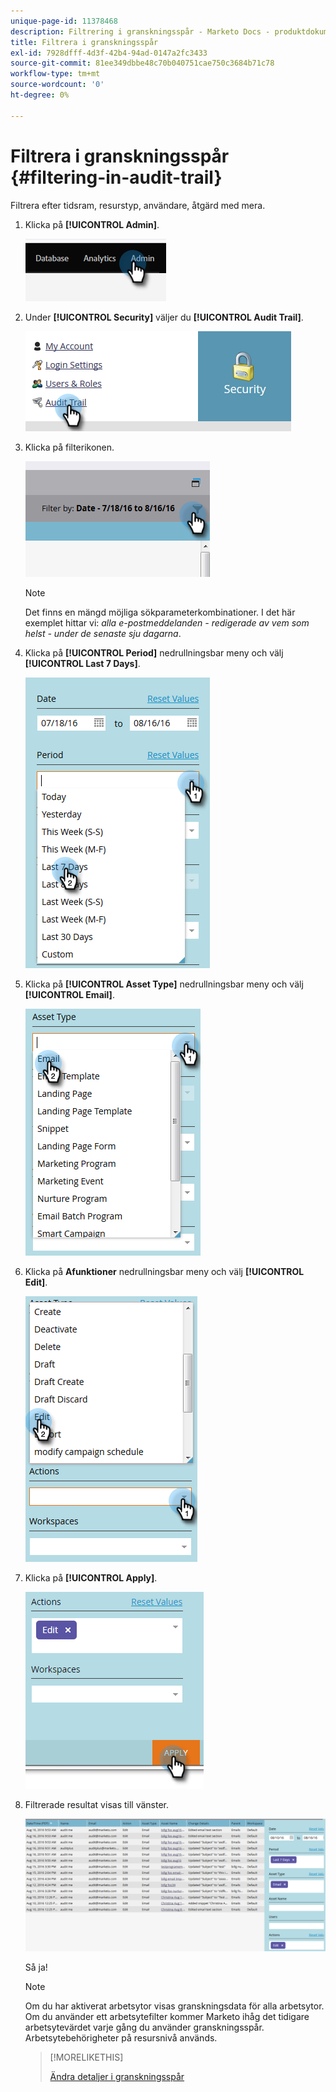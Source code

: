 ```yaml
---
unique-page-id: 11378468
description: Filtrering i granskningsspår - Marketo Docs - produktdokumentation
title: Filtrera i granskningsspår
exl-id: 7928dfff-4d3f-42b4-94ad-0147a2fc3433
source-git-commit: 81ee349dbbe48c70b040751cae750c3684b71c78
workflow-type: tm+mt
source-wordcount: '0'
ht-degree: 0%

---
```


# Filtrera i granskningsspår {#filtering-in-audit-trail}

Filtrera efter tidsram, resurstyp, användare, åtgärd med mera.

1. Klicka på **[!UICONTROL Admin]**.

   ![](assets/filtering-in-audit-trail-1.png)

1. Under **[!UICONTROL Security]** väljer du **[!UICONTROL Audit Trail]**.

   ![](assets/filtering-in-audit-trail-2.png)

1. Klicka på filterikonen.

   ![](assets/filtering-in-audit-trail-3.png)

   >[!NOTE]
   >
   >Det finns en mängd möjliga sökparameterkombinationer. I det här exemplet hittar vi: _alla e-postmeddelanden - redigerade av vem som helst - under de senaste sju dagarna_.

1. Klicka på **[!UICONTROL Period]** nedrullningsbar meny och välj **[!UICONTROL Last 7 Days]**.

   ![](assets/filtering-in-audit-trail-4.png)

1. Klicka på **[!UICONTROL Asset Type]** nedrullningsbar meny och välj **[!UICONTROL Email]**.

   ![](assets/filtering-in-audit-trail-5.png)

1. Klicka på **Afunktioner** nedrullningsbar meny och välj **[!UICONTROL Edit]**.

   ![](assets/filtering-in-audit-trail-6.png)

1. Klicka på **[!UICONTROL Apply]**.

   ![](assets/filtering-in-audit-trail-7.png)

1. Filtrerade resultat visas till vänster.

   ![](assets/filtering-in-audit-trail-8.png)

   Så ja!

   >[!NOTE]
   >
   >Om du har aktiverat arbetsytor visas granskningsdata för alla arbetsytor. Om du använder ett arbetsytefilter kommer Marketo ihåg det tidigare arbetsytevärdet varje gång du använder granskningsspår. Arbetsytebehörigheter på resursnivå används.

   >[!MORELIKETHIS]
   >
   >[Ändra detaljer i granskningsspår](/help/marketo/product-docs/administration/audit-trail/change-details-in-audit-trail.md)
